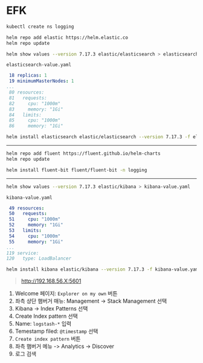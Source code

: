 # EFK

```bash
kubectl create ns logging
```

```bash
helm repo add elastic https://helm.elastic.co
helm repo update
```

```bash
helm show values --version 7.17.3 elastic/elasticsearch > elasticsearch-value.yaml
```

`elasticsearch-value.yaml`
```yaml
 18 replicas: 1
 19 minimumMasterNodes: 1
...
 80 resources:
 81   requests:
 82     cpu: "1000m"
 83     memory: "1Gi"
 84   limits:
 85     cpu: "1000m"
 86     memory: "1Gi"
```

```bash
helm install elasticsearch elastic/elasticsearch --version 7.17.3 -f elasticsearch-value.yaml -n logging
```

---

```bash
helm repo add fluent https://fluent.github.io/helm-charts
helm repo update
```

```bash
helm install fluent-bit fluent/fluent-bit -n logging
```

---

```bash
helm show values --version 7.17.3 elastic/kibana > kibana-value.yaml
```

`kibana-value.yaml`
```yaml
 49 resources:
 50   requests:
 51     cpu: "1000m"
 52     memory: "1Gi"
 53   limits:
 54     cpu: "1000m"
 55     memory: "1Gi"
...
119 service:
120   type: LoadBalancer
```

```bash
helm install kibana elastic/kibana --version 7.17.3 -f kibana-value.yaml -n logging
```

> http://192.168.56.X:5601

1. Welcome 페이지: `Explorer on my own` 버튼
2. 좌측 상단 햄버거 매뉴: Management -> Stack Management 선택
3. Kibana -> Index Patterns 선택
4. Create Index pattern 선택
5. Name: `logstash-*` 입력
6. Temestamp filed: `@timestamp` 선택
7. `Create index pattern` 버튼
8. 좌측 햄버거 메뉴 -> Analytics -> Discover
9. 로그 검색

